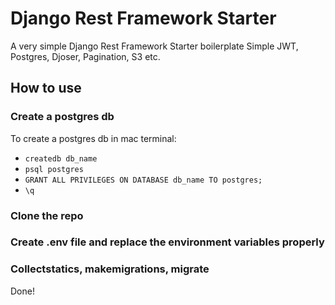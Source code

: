 # Django Rest Framework Starter

A very simple Django Rest Framework Starter boilerplate Simple JWT, Postgres, Djoser, Pagination, S3 etc.

## How to use

### Create a postgres db

To create a postgres db in mac terminal:

- `createdb db_name`
- `psql postgres`
- `GRANT ALL PRIVILEGES ON DATABASE db_name TO postgres;`
- `\q`

### Clone the repo

### Create .env file and replace the environment variables properly

### Collectstatics, makemigrations, migrate

Done!
